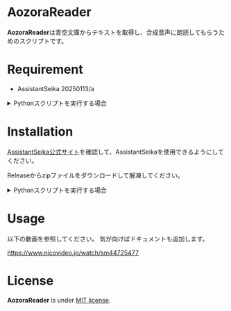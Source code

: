 # AozoraReader

**AozoraReader**は青空文庫からテキストを取得し、合成音声に朗読してもらうためのスクリプトです。

<!-- # DEMO 気が向いたら追加します -->

# Requirement

* AssistantSeika 20250113/a

<details>
<summary> Pythonスクリプトを実行する場合 </summary>

* Python 3.10.6
* requests 2.32.3
* beautifulsoup4 4.13.3
* PyQt5 5.15.11

動作を確認したバージョンです。他のバージョンでも動くかもしれません。
</details>

# Installation

[AssistantSeika公式サイト](https://wiki.hgotoh.jp/documents/tools/assistantseika/assistantseika-000)を確認して、AssistantSeikaを使用できるようにしてください。

Releaseからzipファイルをダウンロードして解凍してください。

<details>
<summary> Pythonスクリプトを実行する場合 </summary>

1. このレポジトリをダウンロードしてください。

2. [Pythonをインストール](https://www.python.org)してください。

3. 以下のコマンドを実行して必要なライブラリをインストールしてください。
```bash
python -m pip install requests beautifulSoup4 PyQt5
```

4. 以下のコマンドを実行してスクリプト本体を実行してください。
```bash
python main.py
```
</details>

# Usage

以下の動画を参照してください。
気が向けばドキュメントも追加します。

https://www.nicovideo.jp/watch/sm44725477

# License

**AozoraReader** is under [MIT license](https://en.wikipedia.org/wiki/MIT_License).